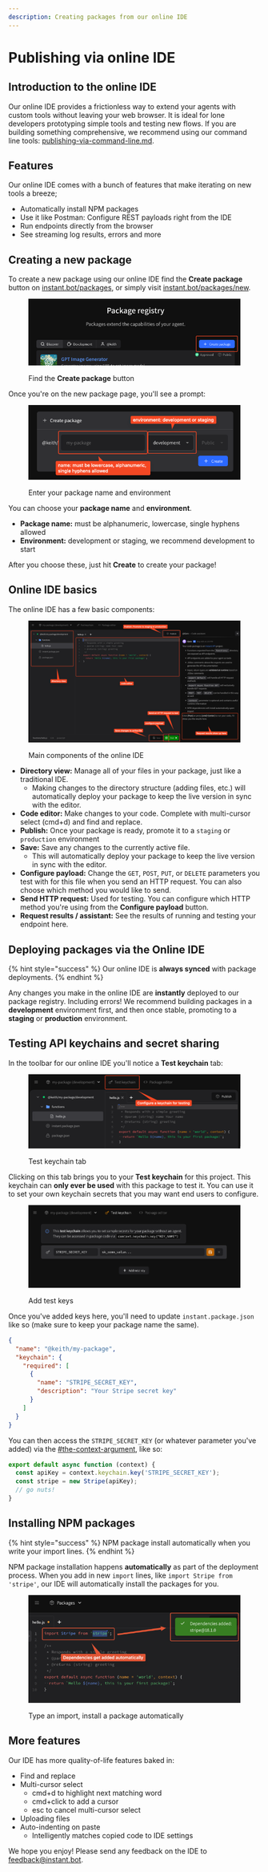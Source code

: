 ```yaml
---
description: Creating packages from our online IDE
---
```


# Publishing via online IDE

## Introduction to the online IDE

Our online IDE provides a frictionless way to extend your agents with custom tools without leaving your web browser. It is ideal for lone developers prototyping simple tools and testing new flows. If you are building something comprehensive, we recommend using our command line tools: [publishing-via-command-line.md](publishing-via-command-line.md "mention").

## Features

Our online IDE comes with a bunch of features that make iterating on new tools a breeze;

* Automatically install NPM packages
* Use it like Postman: Configure REST payloads right from the IDE
* Run endpoints directly from the browser
* See streaming log results, errors and more

## Creating a new package

To create a new package using our online IDE find the **Create package** button on [instant.bot/packages](https://instant.bot/packages), or simply visit [instant.bot/packages/new](https://instant.bot/packages/new).

<figure><img src=".gitbook/assets/SCR-20250516-neft.png" alt=""><figcaption><p>Find the <strong>Create package</strong> button</p></figcaption></figure>

Once you're on the new package page, you'll see a prompt:

<figure><img src=".gitbook/assets/SCR-20250516-nesz.png" alt=""><figcaption><p>Enter your package name and environment</p></figcaption></figure>

You can choose your **package name** and **environment**.

* **Package name:** must be alphanumeric, lowercase, single hyphens allowed
* **Environment:** development or staging, we recommend development to start

After you choose these, just hit **Create** to create your package!

## Online IDE basics

The online IDE has a few basic components:

<figure><img src=".gitbook/assets/SCR-20250516-nfxx.png" alt=""><figcaption><p>Main components of the online IDE</p></figcaption></figure>

* **Directory view:** Manage all of your files in your package, just like a traditional IDE.
  * Making changes to the directory structure (adding files, etc.) will automatically deploy your package to keep the live version in sync with the editor.
* **Code editor:** Make changes to your code. Complete with multi-cursor select (cmd+d) and find and replace.
* **Publish:** Once your package is ready, promote it to a `staging` or `production` environment
* **Save:** Save any changes to the currently active file.
  * This will automatically deploy your package to keep the live version in sync with the editor.
* **Configure payload:** Change the `GET`, `POST`, `PUT`, or `DELETE` parameters you test with for this file when you send an HTTP request. You can also choose which method you would like to send.
* **Send HTTP request:** Used for testing. You can configure which HTTP method you're using from the **Configure payload** button.
* **Request results / assistant:** See the results of running and testing your endpoint here.

## Deploying packages via the Online IDE

{% hint style="success" %}
Our online IDE is **always synced** with package deployments.
{% endhint %}

Any changes you make in the online IDE are **instantly** deployed to our package registry. Including errors! We recommend building packages in a **development** environment first, and then once stable, promoting to a **staging** or **production** environment.

## Testing API keychains and secret sharing

In the toolbar for our online IDE you'll notice a **Test keychain** tab:

<figure><img src=".gitbook/assets/SCR-20250516-nknc.png" alt=""><figcaption><p>Test keychain tab</p></figcaption></figure>

Clicking on this tab brings you to your **Test keychain** for this project. This keychain can **only ever be used** with this package to test it. You can use it to set your own keychain secrets that you may want end users to configure.

<figure><img src=".gitbook/assets/SCR-20250516-nlkd.png" alt=""><figcaption><p>Add test keys</p></figcaption></figure>

Once you've added keys here, you'll need to update `instant.package.json` like so (make sure to keep your package name the same).

```json
{
  "name": "@keith/my-package",
  "keychain": {
    "required": [
      {
        "name": "STRIPE_SECRET_KEY",
        "description": "Your Stripe secret key"
      }
    ]
  }
}
```

You can then access the `STRIPE_SECRET_KEY` (or whatever parameter you've added) via the [#the-context-argument](specifications/package-specification.md#the-context-argument "mention"), like so:

```javascript
export default async function (context) {
  const apiKey = context.keychain.key('STRIPE_SECRET_KEY');
  const stripe = new Stripe(apiKey);
  // go nuts!
}
```

## Installing NPM packages

{% hint style="success" %}
NPM package install automatically when you write your import lines.
{% endhint %}

NPM package installation happens **automatically** as part of the deployment process. When you add in new `import` lines, like `import Stripe from 'stripe'`, our IDE will automatically install the packages for you.

<figure><img src=".gitbook/assets/SCR-20250516-nsfx.png" alt=""><figcaption><p>Type an import, install a package automatically</p></figcaption></figure>

## More features

Our IDE has more quality-of-life features baked in:

* Find and replace
* Multi-cursor select
  * cmd+d to highlight next matching word
  * cmd+click to add a cursor
  * esc to cancel multi-cursor select
* Uploading files
* Auto-indenting on paste
  * Intelligently matches copied code to IDE settings

We hope you enjoy! Please send any feedback on the IDE to [feedback@instant.bot](mailto:feedback@instant.bot).

